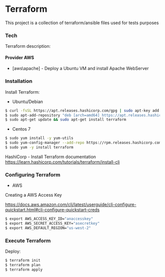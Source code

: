 # Terraform
This project is a collection of terraform/ansible files used for tests purposes


### Tech

Terraform description:

#### Provider AWS
* [aws\apache] - Deploy a Ubuntu VM and install Apache WebServer


### Installation

Install Terraform:

* Ubuntu/Debian 
```sh
$ curl -fsSL https://apt.releases.hashicorp.com/gpg | sudo apt-key add -
$ sudo apt-add-repository "deb [arch=amd64] https://apt.releases.hashicorp.com $(lsb_release -cs) main"
$ sudo apt-get update && sudo apt-get install terraform
```

* Centos 7
```sh
$ sudo yum install -y yum-utils
$ sudo yum-config-manager --add-repo https://rpm.releases.hashicorp.com/RHEL/hashicorp.repo
$ sudo yum -y install terraform
```

HashiCorp - Install Terraform documentation
https://learn.hashicorp.com/tutorials/terraform/install-cli

### Configuring Terraform

* AWS

Creating a AWS Access Key

https://docs.aws.amazon.com/cli/latest/userguide/cli-configure-quickstart.html#cli-configure-quickstart-creds

```sh
$ export AWS_ACCESS_KEY_ID="anaccesskey"
$ export AWS_SECRET_ACCESS_KEY="asecretkey"
$ export AWS_DEFAULT_REGION="us-west-2"
```

### Execute Terraform

Deploy:

```sh
$ terraform init
$ terraform plan
$ terraform apply
```
